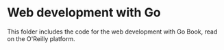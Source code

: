 # Web development with Go

This folder includes the code for the web development with Go Book, read on the O'Reilly platform.
